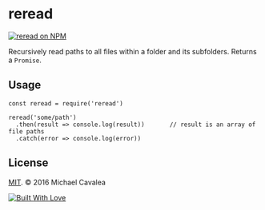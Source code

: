 # reread

[![reread on NPM](https://img.shields.io/npm/v/reread.svg?style=flat-square)](https://www.npmjs.com/package/reread)

Recursively read paths to all files within a folder and its subfolders. Returns a `Promise`.

## Usage

```es6
const reread = require('reread')

reread('some/path')
  .then(result => console.log(result))       // result is an array of file paths
  .catch(error => console.log(error))
```

## License

[MIT](https://opensource.org/licenses/MIT). © 2016 Michael Cavalea

[![Built With Love](http://forthebadge.com/images/badges/built-with-love.svg)](http://forthebadge.com)
